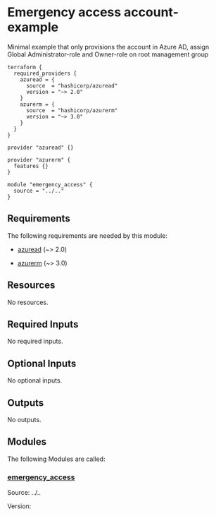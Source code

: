 <!-- BEGIN_TF_DOCS -->
# Emergency access account-example

Minimal example that only provisions the account in Azure AD, assign Global Administrator-role and Owner-role on root management group

```hcl
terraform {
  required_providers {
    azuread = {
      source  = "hashicorp/azuread"
      version = "~> 2.0"
    }
    azurerm = {
      source  = "hashicorp/azurerm"
      version = "~> 3.0"
    }
  }
}

provider "azuread" {}

provider "azurerm" {
  features {}
}

module "emergency_access" {
  source = "../.."
}
```

<!-- markdownlint-disable MD033 -->
## Requirements

The following requirements are needed by this module:

- <a name="requirement_azuread"></a> [azuread](#requirement\_azuread) (~> 2.0)

- <a name="requirement_azurerm"></a> [azurerm](#requirement\_azurerm) (~> 3.0)

## Resources

No resources.

<!-- markdownlint-disable MD013 -->
## Required Inputs

No required inputs.

## Optional Inputs

No optional inputs.

## Outputs

No outputs.

## Modules

The following Modules are called:

### <a name="module_emergency_access"></a> [emergency\_access](#module\_emergency\_access)

Source: ../..

Version:
<!-- END_TF_DOCS -->